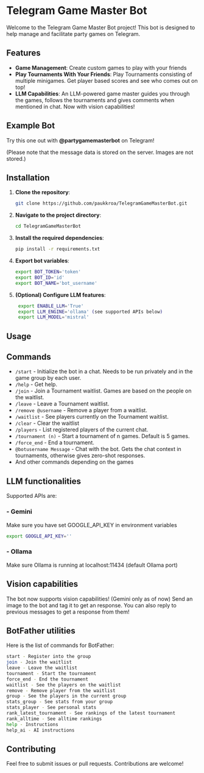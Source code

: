 # Telegram Game Master Bot

Welcome to the Telegram Game Master Bot project! This bot is designed to help manage and facilitate party games on Telegram.

## Features

- **Game Management**: Create custom games to play with your friends
- **Play Tournaments With Your Friends**: Play Tournaments consisting of multiple minigames. Get player based scores and see who comes out on top!
- **LLM Capabilities**: An LLM-powered game master guides you through the games, follows the tournaments and gives comments when mentioned in chat. Now with vision capabilities!

## Example Bot
Try this one out with **@partygamemasterbot** on Telegram! 

(Please note that the message data is stored on the server. Images are not stored.)

## Installation

1. **Clone the repository**:
    ```bash
    git clone https://github.com/paukkroa/TelegramGameMasterBot.git
    ```
2. **Navigate to the project directory**:
    ```bash
    cd TelegramGameMasterBot
    ```
3. **Install the required dependencies**:
    ```bash
    pip install -r requirements.txt
    ```
4. **Export bot variables**:
    ```bash
    export BOT_TOKEN='token'
    export BOT_ID='id'
    export BOT_NAME='bot_username'
    ```
5. **(Optional) Configure LLM features**:
   ```bash
    export ENABLE_LLM='True'
    export LLM_ENGINE='ollama' (see supported APIs below)
    export LLM_MODEL='mistral'
    ```
   
## Usage

## Commands

- `/start` - Initialize the bot in a chat. Needs to be run privately and in the game group by each user.
- `/help` - Get help.
- `/join` - Join a Tournament waitlist. Games are based on the people on the waitlist.
- `/leave` - Leave a Tournament waitlist.
- `/remove @username` - Remove a player from a waitlist.
- `/waitlist` - See players currently on the Tournament waitlist.
- `/clear` - Clear the waitlist
- `/players` - List registered players of the current chat.
- `/tournament (n)` - Start a tournament of n games. Default is 5 games.
- `/force_end` - End a tournament.
- `@botusername Message` - Chat with the bot. Gets the chat context in tournaments, otherwise gives zero-shot responses.
- And other commands depending on the games

## LLM functionalities

Supported APIs are:
### - **Gemini**
Make sure you have set GOOGLE_API_KEY in environment variables
```bash
export GOOGLE_API_KEY=''
```
### - **Ollama**
Make sure Ollama is running at localhost:11434 (default Ollama port)

## Vision capabilities
The bot now supports vision capabilities! (Gemini only as of now)
Send an image to the bot and tag it to get an response.
You can also reply to previous messages to get a response from them!

## BotFather utilities
Here is the list of commands for BotFather:
```bash
start - Register into the group
join - Join the waitlist
leave - Leave the waitlist
tournament - Start the tournament
force_end - End the tournament
waitlist - See the players on the waitlist
remove - Remove player from the waitlist
group - See the players in the current group
stats_group - See stats from your group
stats_player - See personal stats
rank_latest_tournament - See rankings of the latest tournament
rank_alltime - See alltime rankings
help - Instructions
help_ai - AI instructions
```

## Contributing

Feel free to submit issues or pull requests. Contributions are welcome!
